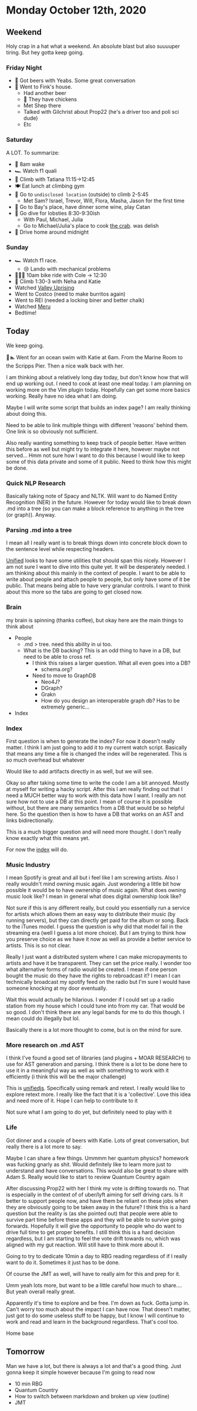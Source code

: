 # Monday October 12th, 2020

## Weekend

Holy crap in a hat what a weekend. An absolute blast but also suuuuper tiring. But hey
gotta keep going. 

### Friday Night

* 🍻 Got beers with Yeabs. Some great conversation
* 🍻 Went to Fink's house. 
  * Had another beer
  * 🐓 They have chickens
  * Met Shep there
  * Talked with Gilchrist about Prop22 (he's a driver too and poli sci dude)
  * Etc

### Saturday

A LOT. To summarize:
* 🌅 8am wake
* 🏎 Watch f1 quali
* 🧗 Climb with Tatiana 11:15->12:45
* 🍽 Eat lunch at climbing gym
* 🧗 Go to `undisclosed location` (outside) to climb 2-5:45
  * Met Sam? Israel, Trevor, Will, Flora, Masha, Jason for the first time
* 🍷 Go to Bay's place, have dinner some wine, play Catan
* 🦞 Go dive for lobsties 8:30-9:30ish
  * With Paul, Michael, Julia
  * Go to Michael/Julia's place to cook [the crab](crab.jpeg). was delish
* 🛌 Drive home around midnight

### Sunday
* 🏎 Watch f1 race.
  * 😢 Lando with mechanical problems 
* 🚴🏽‍♂️ 10am bike ride with Cole -> 12:30
* 🧗 Climb 1:30-3 with Neha and Katie
* Watched [Valley Uprising](https://www.amazon.com/Valley-Uprising-Peter-Sarsgaard/dp/B01M3UPOWI)
* Went to Costco (need to make burritos again)
* Went to REI (needed a locking biner and better chalk)
* Watched [Meru](https://www.amazon.com/Meru-Conrad-Anker/dp/B07NVXTGN7)
* Bedtime!

## Today

We keep going. 

🌊🏊 Went for an ocean swim with Katie at 6am. From the Marine Room to the Scripps
Pier. Then a nice walk back with her.

I am thinking about a relatively long day today, but don't know how
that will end up working out. I need to cook at least one meal today. I am planning
on working more on the Vim plugin today. Hopefully can get some more basics working.
Really have no idea what I am doing.

Maybe I will write some script that builds an index page? I am really thinking about doing this. 

Need to be able to link multiple things with different 'reasons' behind them. One
link is so obviously not sufficient. 

Also really wanting something to keep track of people better. Have written this before
as well but might try to integrate it here, however maybe not served... Hmm not sure
how I want to do this because I would like to keep some of this data private and some
of it public. Need to think how this might be done.

### Quick NLP Research

Basically taking note of Spacy and NLTK. Will want to do Named Entity Recognition (NER)
in the future. However for today would like to break down .md into a tree (so you can 
make a block reference to anything in the tree (or graph)). Anyway.

### Parsing .md into a tree

I mean all I really want is to break things down into concrete block down to the 
sentence level while respecting headers. 

[Unified](https://www.unifiedjs.com) looks to have some utilities that should span
this nicely. However I am not sure I want to dive into this quite yet. It will be 
desperately needed. I am thinking about this mainly in the context of people. I want
to be able to write about people and attach people to people, but only have some of it
be public. That means being able to have very granular controls. I want to think about
this more so the tabs are going to get closed now.

### Brain

my brain is spinning (thanks coffee), but okay here are the main things to think about

* People
  * .md > tree. need this ability in ui too. 
  * What is the DB backing? This is an odd thing to have in a DB, but need to be able to cross ref. 
    * I think this raises a larger question. What all even goes into a DB?
      * schema.org?
    * Need to move to GraphDB
      * Neo4J? 
      * DGraph?
      * Grakn
      * How do you design an interoperable graph db? Has to be extremely generic...
* Index

### Index

First question is when to generate the index? For now it doesn't really matter. I think
I am just going to add it to my current watch script. Basically that means any time a
file is changed the index will be regenerated. This is so much overhead but whatever

Would like to add artifacts directly in as well, but we will see.

Okay so after taking some time to write the code I am a bit annoyed. Mostly at myself
for writing a hacky script. After this I am really finding out that I need a MUCH 
better way to work with this data how I want. I really am not sure how not to use a
DB at this point. I mean of course it is possible without, but there are many 
semantics from a DB that would be so helpful here. So the question then is
how to have a DB that works on an AST and links bidirectionally. 

This is a much bigger question and will need more thought. I don't really know exactly
what this means yet. 

For now the [index](https://www.daily.cjpais.com) will do.

### Music Industry

I mean Spotify is great and all but i feel like I am screwing artists. Also I really
wouldn't mind owning music again. Just wondering a little bit how possible it would
be to have ownership of music again. What does owning music look like? I mean
in general what does digital ownership look like?

Not sure if this is any different really, but could you essentially run a service for 
artists which allows them an easy way to distribute their music (by running servers),
but they can directly get paid for the album or song. Back to the iTunes model. I guess
the question is why did that model fail in the streaming era (well I guess a lot more
choice). But I am trying to think how you preserve choice as we have it now as well as 
provide a better service to artists. This is so not clear. 

Really I just want a distributed system where I can make micropayments to artists and
have it be transparent. They can set the price really. I wonder too what alternative
forms of radio would be created. I mean if one person bought the music do they have the
rights to rebroadcast it? I mean I can technically broadcast my spotify feed on the 
radio but I'm sure I would have someone knocking at my door eventually.

Wait this would actually be hilarious. I wonder if I could set up a radio station from my house which I could tune into from my car. That would be so good. I don't think 
there are any legal bands for me to do this though. I mean could do illegally but lol.

Basically there is a lot more thought to come, but is on the mind for sure.

### More research on .md AST

I think I've found a good set of libraries (and plugins + MOAR RESEARCH) to use for AST
generation and parsing. I think there is a lot to be done here to use it in a
meaningful way as well as with something to work with it efficiently 
(i think this will be the major challenge)

This is [unifiedjs](https://unifiedjs.com/). Specifically using remark and retext. I
really would like to explore retext more. I really like the fact that it is a 
'collective'. Love this idea and need more of it. Hope I can help to contribute to it

Not sure what I am going to do yet, but definitely need to play with it

### Life

Got dinner and a couple of beers with Katie. Lots of great conversation, but really
there is a lot more to say. 

Maybe I can share a few things. Ummmm her quantum physics? homework was fucking
gnarly as shit. Would definitely like to learn more just to understand and have
conversations. This would also be great to share with Adam S. Really would like to
start to review Quantum Country again

After discussing Prop22 with her I think my vote is drifting towards no. 
That is especially in the context of of uber/lyft aiming for self driving cars.
Is it better to support people now, and have them be reliant on these jobs when
they are obviously going to be taken away in the future? I think this is a hard
question but the reality is (as she pointed out) that people were able to survive
part time before these apps and they will be able to survive going forwards. 
Hopefully it will give the opportunity to people who do want to drive full time
to get proper benefits. I still think this is a hard decision regardless, but I am
starting to feel the vote drift towards no, which was aligned with my gut reaction.
Will still have to think more about it.

Going to try to dedicate 10min a day to RBG reading regardless of if I really want to
do it. Sometimes it just has to be done.

Of course the JMT as well, will have to really aim for this and prep for it.

Umm yeah lots more, but want to be a little careful how much to share.... But yeah
overall really great.

Apparently it's time to explore and be free. I'm down as fuck. Gotta jump in. Can't
worry too much about the impact I can have now. That doesn't matter, just got to
do some useless stuff to be happy, but I know I will continue to work and read and
learn in the background regardless. That's cool too.

Home base

## Tomorrow

Man we have a lot, but there is always a lot and that's a good thing. Just gonna keep
it simple however because I'm going to read now

* 10 min RBG
* Quantum Country
* How to switch between markdown and broken up view (outline)
* JMT